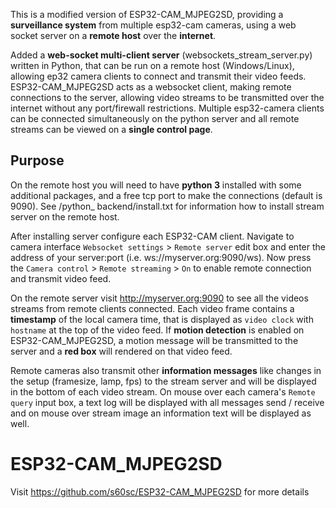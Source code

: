 
This is a modified version of ESP32-CAM_MJPEG2SD, providing a **surveillance system** from multiple esp32-cam cameras, using a web socket server on a **remote host** over the **internet**.

Added a **web-socket multi-client server** (websockets_stream_server.py) written in Python, that can be run on a remote host (Windows/Linux), allowing ep32 camera clients to connect and transmit their video feeds. ESP32-CAM_MJPEG2SD acts as a websocket client, making remote connections to the server, allowing video streams to be transmitted over the internet without any port/firewall restrictions. Multiple esp32-camera clients can be connected simultaneously on the python server and all remote streams can be viewed on a **single control page**. 

## Purpose

On the remote host you will need to have **python 3** installed with some additional packages, and a free tcp port to make the connections (default is 9090). See /python_ backend/install.txt for information how to install stream server on the remote host. 

After installing server configure each ESP32-CAM client. Navigate to camera interface `Websocket settings` > `Remote server` edit box and enter the address of your server:port (i.e. ws://myserver.org:9090/ws). Now press the `Camera control` > `Remote streaming` > `On` to enable remote connection and transmit video feed.

On the remote server visit http://myserver.org:9090 to see all the videos streams from remote clients connected. Each video frame contains a **timestamp** of the local camera time, that is displayed as `video clock` with `hostname` at the top of the video feed. If **motion detection** is enabled on ESP32-CAM_MJPEG2SD, a motion message will be transmitted to the server and a **red box** will rendered on that video feed. 

Remote cameras also transmit other **information messages** like changes in the setup (framesize, lamp, fps) to the stream server and will be displayed in the bottom of each video stream. On mouse over each camera's `Remote query` input box, a text log will be displayed with all messages send / receive and on mouse over stream image an information text will be displayed as well.


# ESP32-CAM_MJPEG2SD

Visit https://github.com/s60sc/ESP32-CAM_MJPEG2SD for more details
